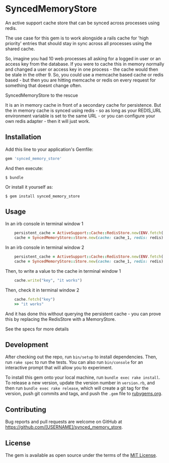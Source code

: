 # SyncedMemoryStore

An active support cache store that can be synced across processes using redis.

The use case for this gem is to work alongside a rails cache for 'high priority' 
entries that should stay in sync across all processes using the shared cache.

So, imagine you had 10 web processes all asking for a logged in user or an access key
from the database.  If you were to cache this in memory normally and changed
a user or access key in one process - the cache would then be stale in the other 9.
So, you could use a memcache based cache or redis based - but then you are hitting
memcache or redis on every request for something that doesnt change often.

SyncedMemoryStore to the rescue

It is an in memory cache in front of a secondary cache for persistence.  But
the in memory cache is synced using redis - so as long as your REDIS_URL environment
variable is set to the same URL - or you can configure your own redis adapter - then
it will just work.

## Installation

Add this line to your application's Gemfile:

```ruby
gem 'synced_memory_store'
```

And then execute:

    $ bundle

Or install it yourself as:

    $ gem install synced_memory_store

## Usage

In an irb console in terminal window 1

```ruby
    persistent_cache = ActiveSupport::Cache::RedisStore.new(ENV.fetch('REDIS_URL'))
    cache = SyncedMemoryStore::Store.new(cache: cache_1, redis: redis)
```

In an irb console in terminal window 2

```ruby
    persistent_cache = ActiveSupport::Cache::RedisStore.new(ENV.fetch('REDIS_URL'))
    cache = SyncedMemoryStore::Store.new(cache: cache_1, redis: redis)
```


Then, to write a value to the cache in terminal window 1

```ruby
    cache.write("key", "it works")
```

Then, check it in terminal window 2

```ruby
    cache.fetch("key")
    >> "it works"
```

And it has done this without querying the persistent cache - you can
prove this by replacing the RedisStore with a MemoryStore.

See the specs for more details

## Development

After checking out the repo, run `bin/setup` to install dependencies. Then, run `rake spec` to run the tests. You can also run `bin/console` for an interactive prompt that will allow you to experiment.

To install this gem onto your local machine, run `bundle exec rake install`. To release a new version, update the version number in `version.rb`, and then run `bundle exec rake release`, which will create a git tag for the version, push git commits and tags, and push the `.gem` file to [rubygems.org](https://rubygems.org).

## Contributing

Bug reports and pull requests are welcome on GitHub at https://github.com/[USERNAME]/synced_memory_store.


## License

The gem is available as open source under the terms of the [MIT License](http://opensource.org/licenses/MIT).

